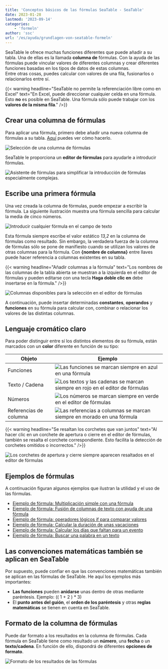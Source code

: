 ```yaml
---
title: 'Conceptos básicos de las fórmulas SeaTable - SeaTable'
date: 2023-01-28
lastmod: '2023-09-14'
categories:
    - 'formeln'
author: 'ssc'
url: '/es/ayuda/grundlagen-von-seatable-formeln'
---
```


SeaTable le ofrece muchas funciones diferentes que puede añadir a su tabla. Una de ellas es la llamada **columna de** fórmulas. Con la ayuda de las fórmulas puede vincular valores de diferentes columnas y crear diferentes funciones basadas en los tipos de datos de estas columnas.  
Entre otras cosas, puedes calcular con valores de una fila, fusionarlos o relacionarlos entre sí.

{{< warning  headline="SeaTable no permite la referenciación libre como en Excel"  text="En Excel, puede direccionar cualquier celda en una fórmula. Esto **no** es posible en SeaTable. Una fórmula sólo puede trabajar con los **valores de la misma fila**." />}}

## Crear una columna de fórmulas

Para aplicar una fórmula, primero debe añadir una nueva columna de fórmulas a su tabla. [Aquí](https://seatable.io/es/docs/arbeiten-mit-spalten/hinzufuegen-einer-spalte/) puedes ver cómo hacerlo.

![Selección de una columna de fórmulas](https://seatable.io/wp-content/uploads/2023/01/select-formula-column.png)

SeaTable le proporciona un **editor de fórmulas** para ayudarle a introducir fórmulas.

![Asistente de fórmulas para simplificar la introducción de fórmulas especialmente complejas.](https://seatable.io/wp-content/uploads/2023/01/Formula.wizard.png)

## Escribe una primera fórmula

Una vez creada la columna de fórmulas, puede empezar a escribir la fórmula. La siguiente ilustración muestra una fórmula sencilla para calcular la media de cinco números.

![Introducir cualquier fórmula en el campo de texto](https://seatable.io/wp-content/uploads/2023/01/input-formular.jpg)

Esta fórmula siempre escribe el valor estático _13,2_ en la columna de fórmulas como resultado. Sin embargo, la verdadera fuerza de la columna de fórmulas sólo se pone de manifiesto cuando se utilizan los valores de otras columnas para la fórmula. Con **{nombre de columna}** entre llaves puede hacer referencia a columnas existentes en su tabla.

{{< warning headline="Añadir columnas a la fórmula" text="Los nombres de las columnas de la tabla abierta se muestran a la izquierda en el editor de fórmulas y pueden editarse con una tecla **Haga doble clic en** debe insertarse en la fórmula." />}}

![Columnas disponibles para la selección en el editor de fórmulas](https://seatable.io/wp-content/uploads/2023/01/columns-in-the-formula-editor.jpg)

A continuación, puede insertar determinadas **constantes**, **operandos** y **funciones** en su fórmula para calcular con, combinar o relacionar los valores de las distintas columnas.

## Lenguaje cromático claro

Para poder distinguir entre sí los distintos elementos de su fórmula, están marcados con un **color** diferente en función de su tipo:

| Objeto                 | Ejemplo                                                                                                                                                   |
| ---------------------- | --------------------------------------------------------------------------------------------------------------------------------------------------------- |
| Funciones              | ![Las funciones se marcan siempre en azul en una fórmula](https://seatable.io/wp-content/uploads/2023/01/example-function.png)                            |
| Texto / Cadena         | ![Los textos y las cadenas se marcan siempre en rojo en el editor de fórmulas](https://seatable.io/wp-content/uploads/2023/01/example-text.png)           |
| Números                | ![Los números se marcan siempre en verde en el editor de fórmulas](https://seatable.io/wp-content/uploads/2023/01/example-number.png)                     |
| Referencias de columna | ![Las referencias a columnas se marcan siempre en morado en una fórmula ](https://seatable.io/wp-content/uploads/2023/01/example-reference-to-column.png) |

{{< warning headline="Se resaltan los corchetes que van juntos" text="Al hacer clic en un corchete de apertura o cierre en el editor de fórmulas, también se resalta el corchete correspondiente. Esto facilita la detección de corchetes omitidos o incorrectos." />}}

![Los corchetes de apertura y cierre siempre aparecen resaltados en el editor de fórmulas](https://seatable.io/wp-content/uploads/2023/01/example-brackets.png)

## Ejemplos de fórmulas

A continuación figuran algunos ejemplos que ilustran la utilidad y el uso de las fórmulas.

- [Ejemplo de fórmula: Multiplicación simple con una fórmula](https://seatable.io/es/docs/formeln/formelbeispiel-einfache-multiplikation-mit-einer-formel/)
- [Ejemplo de fórmula: Fusión de columnas de texto con ayuda de una fórmula](https://seatable.io/es/docs/formeln/formelbeispiel-zusammenfuehren-von-text-spalten-mit-hilfe-einer-formel/)
- [Ejemplo de fórmula: operadores lógicos if para comparar valores](https://seatable.io/es/docs/formeln/formelbeispiel-logische-if-operatoren-zum-vergleichen-von-werten/)
- [Ejemplo de fórmula: Calcular la duración de unas vacaciones](https://seatable.io/es/docs/formeln/formelbeispiel-berechne-die-dauer-eines-urlaubs/)
- [Ejemplo de fórmula: Calcular los días que faltan para un evento](https://seatable.io/es/docs/formeln/formelbeispiel-berechne-tage-bis-zu-einem-event/)
- [Ejemplo de fórmula: Buscar una palabra en un texto](https://seatable.io/es/docs/formeln/formelbeispiel-nach-einem-wort-in-einem-text-suchen/)

## Las convenciones matemáticas también se aplican en SeaTable

Por supuesto, puede confiar en que las convenciones matemáticas también se aplican en las fórmulas de SeaTable. He aquí los ejemplos más importantes:

- **Las funciones** pueden **anidarse** unas dentro de otras mediante paréntesis. Ejemplo: (( 1 + 2 ) \* 3)
- El **punto antes del guión**, el **orden de los paréntesis** y otras **reglas matemáticas** se tienen en cuenta en SeaTable.

## Formato de la columna de fórmulas

Puede dar formato a los resultados en la columna de fórmulas. Cada fórmula en SeaTable tiene como resultado un **número**, una **fecha** o un **texto/cadena**. En función de ello, dispondrá de diferentes **opciones de formato**.

![Formato de los resultados de las fórmulas](https://seatable.io/wp-content/uploads/2023/01/Formatierung-von-Formelergebnissen.jpg)
